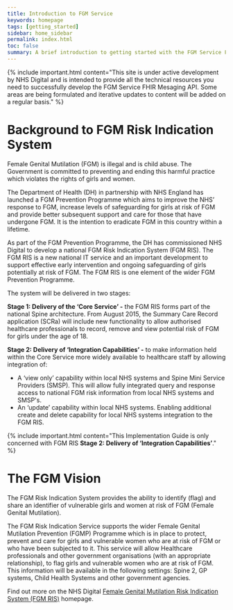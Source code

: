 ```yaml
---
title: Introduction to FGM Service
keywords: homepage
tags: [getting_started]
sidebar: home_sidebar
permalink: index.html
toc: false
summary: A brief introduction to getting started with the FGM Service FHIR&reg; Messaging API.
---
```


{% include important.html content="This site is under active development by NHS Digital and is intended to provide all the technical resources you need to successfully develop the FGM Service FHIR Mesaging API. Some areas are being formulated and iterative updates to content will be added on a regular basis." %}


# Background to FGM Risk Indication System #

Female Genital Mutilation (FGM) is illegal and is child abuse. The Government is committed to preventing and ending this harmful practice which violates the rights of girls and women.

The Department of Health (DH) in partnership with NHS England has launched a FGM Prevention Programme  which aims to improve the NHS’ response to FGM, increase levels of safeguarding for girls at risk of FGM and provide better subsequent support and care for those that have undergone FGM. It is the intention to eradicate FGM in this country within a lifetime.

As part of the FGM Prevention Programme, the DH has commissioned NHS Digital to develop a national FGM Risk Indication System (FGM RIS). The FGM RIS is a new national IT service and an important development to support effective early intervention and ongoing safeguarding of girls potentially at risk of FGM. The FGM RIS is one element of the wider FGM Prevention Programme. 

The system will be delivered in two stages:

**Stage 1: Delivery of the ‘Core Service’ -** the FGM RIS forms part of the national Spine architecture. From August 2015, the Summary Care Record application (SCRa) will include new functionality to allow authorised healthcare professionals to record, remove and view potential risk of FGM for girls under the age of 18.   

<!-- **Stage 2: Delivery of ‘View Only Integration Capabilities’ -** to make information held within the Core Service more widely available to healthcare staff by allowing integration of a ‘view only’ capability within local NHS systems. This will allow fully integrated query and response access to national FGM risk information from local NHS systems. 

**Stage 3: Delivery of ‘Update Integration Capabilities’ -** to develop additional creation and deletion capability for local systems integration to the FGM RIS. 

In addition, to update existing reporting capability to include transactions for adding, removing and viewing FGM RIS data from local systems via messaging.This will allow fully integrated query and response access to national FGM risk information from local NHS systems.  -->



**Stage 2: Delivery of ‘Integration Capabilities’ -** to make information held within the Core Service more widely available to healthcare staff by allowing integration of:

 - A ‘view only’ capability within local NHS systems and Spine Mini Service Providers (SMSP). This will allow fully integrated query and response access to national FGM risk information from local NHS systems and SMSP's. 
 - An ‘update’ capability within local NHS systems. Enabling additional create and delete capability for local NHS systems integration to the FGM RIS. 




{% include important.html content="This Implementation Guide is only concerned with FGM RIS **Stage 2: Delivery of ‘Integration Capabilities’**." %}


# The FGM Vision #

The FGM Risk Indication System provides the ability to identify (flag) and share an identifier of vulnerable girls and women at risk of FGM (Female Genital Mutilation).

The FGM Risk Indication Service supports the wider Female Genital Mutilation Prevention (FGMP) Programme which is in place to protect, prevent and care for girls and vulnerable women who are at risk of FGM or who have been subjected to it. This service will allow Healthcare professionals and other government organisations (with an appropriate relationship), to flag girls and vulnerable women who are at risk of FGM. This information will be available in the following settings: Spine 2, GP systems, Child Health Systems and other government agencies.

Find out more on the NHS Digital [Female Genital Mutilation Risk Indication System (FGM RIS)](http://content.digital.nhs.uk/fgmris) homepage.




